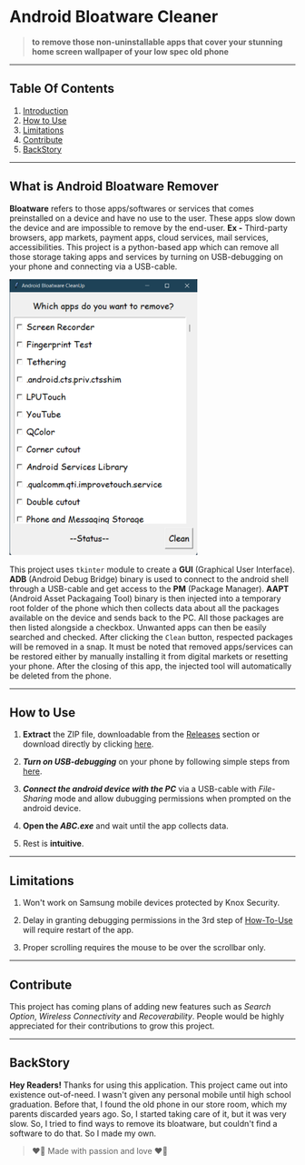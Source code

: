 # Android Bloatware Cleaner

> **to remove those non-uninstallable apps that cover your stunning home screen wallpaper of your low spec old phone**

- - -

## Table Of Contents

1. [Introduction](#what-is-android-bloatware-remover)
1. [How to Use](#how-to-use)
1. [Limitations](#limitations)
1. [Contribute](#contribute)
1. [BackStory](#backstory)
- - -

## What is Android Bloatware Remover

**Bloatware** refers to those apps/softwares or services that comes preinstalled on a device and have no use to the user. These apps slow down the device and are impossible to remove by the end-user. **Ex -** Third-party browsers, app markets, payment apps, cloud services, mail services, accessibilities. This project is a python-based app which can remove all those storage taking apps and services by turning on USB-debugging on your phone and connecting via a USB-cable.

![Application Interface](./res/app.png)

This project uses `tkinter` module to create a **GUI** (Graphical User Interface). **ADB** (Android Debug Bridge) binary is used to connect to the android shell through a USB-cable and get access to the **PM** (Package Manager). **AAPT** (Android Asset Packagaing Tool) binary is then injected into a temporary root folder of the phone which then collects data about all the packages available on the device and sends back to the PC. All those packages are then listed alongside a checkbox. Unwanted apps can then be easily searched and checked. After clicking the `Clean` button, respected packages will be removed in a snap. It must be noted that removed apps/services can be restored either by manually installing it from digital markets or resetting your phone. After the closing of this app, the injected tool will automatically be deleted from the phone.

- - -

## How to Use

1. **Extract** the ZIP file, downloadable from the [Releases](https://github.com/lightRajat/Android-Bloatware-Cleaner/releases/tag/v1.0) section or download directly by clicking [here](https://github.com/lightRajat/Android-Bloatware-Cleaner/releases/download/v1.1/Android-Bloatware-Cleaner.zip).

1. ***Turn on USB-debugging*** on your phone by following simple steps from [here](https://developer.android.com/studio/debug/dev-options).

1. ***Connect the android device with the PC*** via a USB-cable with *File-Sharing* mode and allow dubugging permissions when prompted on the android device.

1. **Open the *ABC.exe*** and wait until the app collects data.

1. Rest is **intuitive**.

- - -

## Limitations

1. Won't work on Samsung mobile devices protected by Knox Security.

1. Delay in granting debugging permissions in the 3rd step of [How-To-Use](#how-to-use) will require restart of the app.

1. Proper scrolling requires the mouse to be over the scrollbar only.

- - -

## Contribute

This project has coming plans of adding new features such as *Search Option*, *Wireless Connectivity* and *Recoverability*. People would be highly appreciated for their contributions to grow this project.

----------------------------------------

## BackStory

**Hey Readers!** Thanks for using this application. This project came out into existence out-of-need. I wasn't given any personal mobile until high school graduation. Before that, I found the old phone in our store room, which my parents discarded years ago.
So, I started taking care of it, but it was very slow. So, I tried to find ways to remove its bloatware, but couldn't find a software to do that. So I made my own.

> ❤️‍🔥 Made with passion and love ❤️‍🔥
